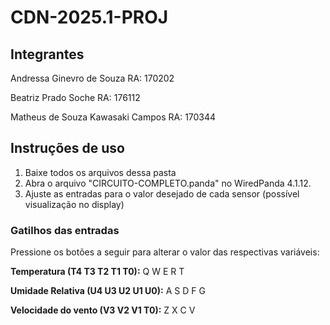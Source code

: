 # CDN-2025.1-PROJ

## Integrantes
Andressa Ginevro de Souza          RA: 170202

Beatriz Prado Soche                RA: 176112

Matheus de Souza Kawasaki Campos   RA: 170344

## Instruções de uso
1. Baixe todos os arquivos dessa pasta
2. Abra o arquivo "CIRCUITO-COMPLETO.panda" no WiredPanda 4.1.12.
3. Ajuste as entradas para o valor desejado de cada sensor (possível visualização no display)
   
### Gatilhos das entradas
Pressione os botões a seguir para alterar o valor das respectivas variáveis:

**Temperatura (T4 T3 T2 T1 T0):** Q W E R T

**Umidade Relativa (U4 U3 U2 U1 U0):** A S D F G

**Velocidade do vento (V3 V2 V1 T0):** Z X C V
